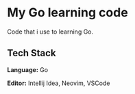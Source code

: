 
# My Go learning code

Code that i use to learning Go.


## Tech Stack

**Language:** Go

**Editor:** Intellij Idea, Neovim, VSCode

